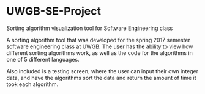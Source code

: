 # UWGB-SE-Project
Sorting algorithm visualization tool for Software Engineering class

A sorting algorithm tool that was developed for the spring 2017 semester software engineering class at UWGB. The user has the ability to view how different sorting algorithms work, as well as the code for the algorithms in one of 5 different languages.

Also included is a testing screen, where the user can input their own integer data, and have the algorithms sort the data and return the amount of time it took each algorithm.
